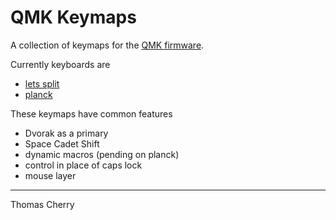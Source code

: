 # QMK Keymaps #

A collection of keymaps for the [QMK firmware](https://github.com/qmk/qmk_firmware). 

Currently keyboards are

* [lets split](lets_split)
* [planck](planck)

These keymaps have common features

* Dvorak as a primary
* Space Cadet Shift
* dynamic macros (pending on planck)
* control in place of caps lock
* mouse layer

----
Thomas Cherry
